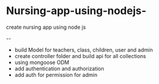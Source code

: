 # Nursing-app-using-nodejs-
create nursing app using node js 

--
- build Model for teachers, class, children, user and admin
- create controller folder and build api for all collections
- using mongoose ODM 
- add authentication and authorization
- add auth for permission for admin 

